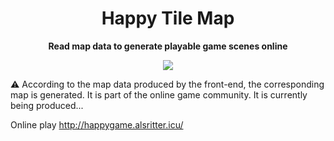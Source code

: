 <div align=center>
  <h1>Happy Tile Map</h1>
</div>

<p align="center"> <b>Read map data to generate playable game scenes online</b> </p>


<div align=center>
<img  src="https://images.alsritter.icu/images/2021/05/06/20210506184030.png"/>
</div>

⚠ According to the map data produced by the front-end, the corresponding map is generated. It is part of the online game community. It is currently being produced...

Online play http://happygame.alsritter.icu/
